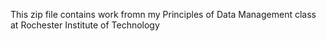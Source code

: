 This zip file contains work fromn my Principles of Data Management class at Rochester Institute of Technology

